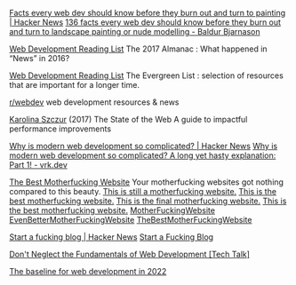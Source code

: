 
[Facts every web dev should know before they burn out and turn to painting | Hacker News](https://news.ycombinator.com/item?id=28895128)
[136 facts every web dev should know before they burn out and turn to landscape painting or nude modelling - Baldur Bjarnason](https://www.baldurbjarnason.com/2021/100-things-every-web-developer-should-know/)

[Web Development Reading List](https://wdrl.info/almanac/2017)
The 2017 Almanac : What happened in “News” in 2016?

[Web Development Reading List](https://wdrl.info/evergreen)
The Evergreen List : selection of resources that are important for a longer time.

[r/webdev](https://www.reddit.com/r/webdev/)
web development resources & news

[Karolina Szczur](https://medium.com/@fox/talk-the-state-of-the-web-3e12f8e413b3)
(2017) The State of the Web
A guide to impactful performance improvements

[Why is modern web development so complicated? | Hacker News](https://news.ycombinator.com/item?id=20637849)
[Why is modern web development so complicated? A long yet hasty explanation: Part 1! - vrk.dev](https://www.vrk.dev/2019/07/11/why-is-modern-web-development-so-complicated-a-long-yet-hasty-explanation-part-1/)

[The Best Motherfucking Website](https://thebestmotherfuckingwebsite.co/)
Your motherfucking websites got nothing compared to this beauty.
[This is still a motherfucking website.](http://bettermotherfuckingwebsite.com/)
[This is the best motherfucking website.](https://bestmotherfucking.website/)
[This is the final motherfucking website.](https://perfectmotherfuckingwebsite.com/)
[This is the best motherfucking website.](https://thebestmotherfucking.website/)
[MotherFuckingWebsite](http://motherfuckingwebsite.com/)
[EvenBetterMotherFuckingWebsite](https://evenbettermotherfucking.website/)
[TheBestMotherFuckingWebsite](https://thebestmotherfuckingwebsite.co/)

[Start a fucking blog | Hacker News](https://news.ycombinator.com/item?id=34231152)
[Start a Fucking Blog](https://startafuckingblog.com/)

[Don't Neglect the Fundamentals of Web Development [Tech Talk]](https://www.freecodecamp.org/news/learn-the-fundamentals-of-web-development)

[The baseline for web development in 2022](https://engineering.linecorp.com/en/blog/the-baseline-for-web-development-in-2022)
